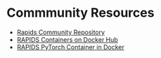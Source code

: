 # Commmunity Resources
* [Rapids Community Repository](https://github.com/rapidsai-community/notebooks-contrib)
* [RAPIDS Containers on Docker Hub](https://catalog.ngc.nvidia.com/containers)
* [RAPIDS PyTorch Container in Docker](https://catalog.ngc.nvidia.com/orgs/nvidia/containers/pyg)

